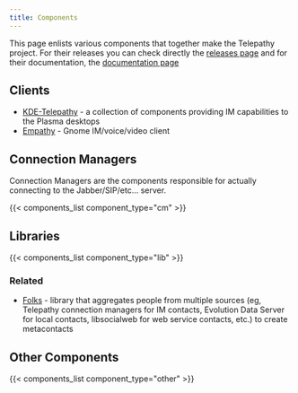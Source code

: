 ```yaml
---
title: Components
---
```


This page enlists various components that together make the Telepathy project. For their releases you can check directly the [releases page](/components/releases) and for their documentation, the [documentation page](/components/documentation)

## Clients

* [KDE-Telepathy](http://community.kde.org/KTp) - a collection of components providing IM capabilities to the Plasma desktops
* [Empathy](http://live.gnome.org/Empathy) - Gnome IM/voice/video client

## Connection Managers

Connection Managers are the components responsible for actually connecting to the Jabber/SIP/etc... server.

{{< components_list component_type="cm" >}}

## Libraries

{{< components_list component_type="lib" >}}

### Related

* [Folks](http://live.gnome.org/Folks) - library that aggregates people from multiple sources (eg, Telepathy connection managers for IM contacts, Evolution Data Server for local contacts, libsocialweb for web service contacts, etc.) to create metacontacts

## Other Components

{{< components_list component_type="other" >}}
